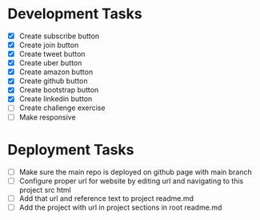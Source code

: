 # Development Tasks

- [x] Create subscribe button
- [x] Create join button
- [x] Create tweet button
- [x] Create uber button
- [x] Create amazon button
- [x] Create github button
- [x] Create bootstrap button
- [x] Create linkedin button
- [ ] Create challenge exercise
- [ ] Make responsive

# Deployment Tasks

- [ ] Make sure the main repo is deployed on github page with main branch
- [ ] Configure proper url for website by editing url and navigating to this project src html
- [ ] Add that url and reference text to project readme.md
- [ ] Add the project with url in project sections in root readme.md

